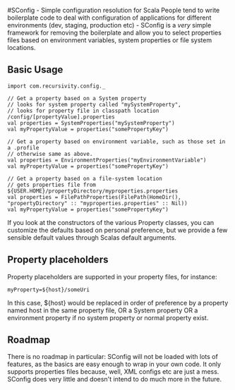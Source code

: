 #SConfig - Simple configuration resolution for Scala
People tend to write boilerplate code to deal with configuration of applications for different environments (dev, staging, production etc) - SConfig is a _very_ simple framework for removing the boilerplate and allow you to select properties files based on environment variables, system properties or file system locations.

## Basic Usage

	import com.recursivity.config._
	
	// Get a property based on a System property
	// looks for system property called "mySystemProperty",
	// looks for property file in classpath location /config/[propertyValue].properties
	val properties = SystemProperties("mySystemProperty") 
	val myPropertyValue = properties("somePropertyKey")
	
	// Get a property based on environment variable, such as those set in a .profile
	// otherwise same as above.
	val properties = EnvironmentProperties("myEnvironmentVariable") 
	val myPropertyValue = properties("somePropertyKey")
	
	// Get a property based on a file-system location
	// gets properties file from ${USER.HOME}/propertyDirectory/myproperties.properties
	val properties = FilePathProperties(FilePath(HomeDir(), "propertyDirectory" :: "myproperties.properties" :: Nil))
	val myPropertyValue = properties("somePropertyKey")
	
If you look at the constructors of the various Property classes, you can customize the defaults based on personal preference, but we provide a few sensible default values through Scalas default arguments.

## Property placeholders
Property placeholders are supported in your property files, for instance:
	
	myProperty=${host}/someUri
	
In this case, ${host} would be replaced in order of preference by a property named host in the same property file, OR a System property OR a environment property if no system property or normal property exist.
	
## Roadmap
There is no roadmap in particular: SConfig will not be loaded with lots of features, as the basics are easy enough to wrap in your own code. It only supports properties files because, well, XML configs etc are just a mess. SConfig does very little and doesn't intend to do much more in the future.